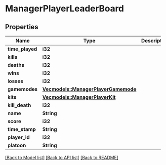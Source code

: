 # ManagerPlayerLeaderBoard

## Properties

Name | Type | Description | Notes
------------ | ------------- | ------------- | -------------
**time_played** | **i32** |  | 
**kills** | **i32** |  | 
**deaths** | **i32** |  | 
**wins** | **i32** |  | 
**losses** | **i32** |  | 
**gamemodes** | [**Vec<models::ManagerPlayerGamemode>**](ManagerPlayerGamemode.md) |  | 
**kits** | [**Vec<models::ManagerPlayerKit>**](ManagerPlayerKit.md) |  | 
**kill_death** | **i32** |  | 
**name** | **String** |  | 
**score** | **i32** |  | 
**time_stamp** | **String** |  | 
**player_id** | **i32** |  | 
**platoon** | **String** |  | 

[[Back to Model list]](../README.md#documentation-for-models) [[Back to API list]](../README.md#documentation-for-api-endpoints) [[Back to README]](../README.md)


